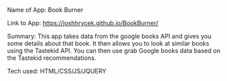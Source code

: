 Name of App: Book Burner

Link to App: https://joshhrycek.github.io/BookBurner/

Summary: This app takes data from the google books API and gives you some details about that book. It then allows you to look at similar books using the Tastekid API. You can then use grab Google books data based on the Tastekid recommendations.

Tech used: HTML/CSS/JS/JQUERY